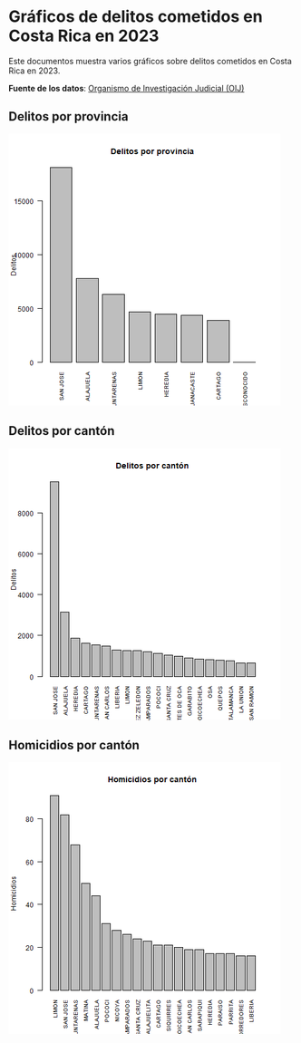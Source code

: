 # Gráficos de delitos cometidos en Costa Rica en 2023
Este documentos muestra varios gráficos sobre delitos cometidos en Costa Rica en 2023.

**Fuente de los datos**: [Organismo de Investigación Judicial (OIJ)](https://sitiooij.poder-judicial.go.cr/index.php/ayuda/servicios-policiales/servicios-a-organizaciones/indice-de-transparencia-del-sector-publico-costarricense/datos-abiertos)

## Delitos por provincia
![](delitos-x-provincia.png)

## Delitos por cantón
![](delitos-x-canton.png)

## Homicidios por cantón
![](homicidios-x-canton.png)